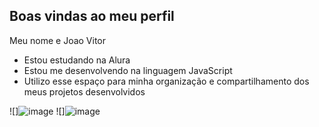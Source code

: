## Boas vindas ao meu perfil

Meu nome e Joao Vitor

- Estou estudando na Alura
- Estou me desenvolvendo na linguagem JavaScript
- Utilizo esse espaço para minha organização e
compartilhamento dos meus projetos desenvolvidos


![]![image](https://media1.tenor.com/m/6xveGewy1kUAAAAd/yuri22.gif)  ![]![image](https://media1.tenor.com/m/sd3RjFavlnkAAAAC/joker.gif)







